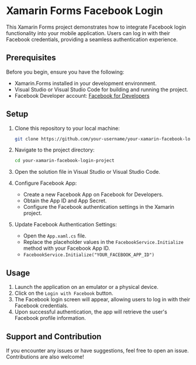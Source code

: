 # Xamarin Forms Facebook Login

This Xamarin Forms project demonstrates how to integrate Facebook login functionality into your mobile application. Users can log in with their Facebook credentials, providing a seamless authentication experience.

## Prerequisites

Before you begin, ensure you have the following:

- Xamarin.Forms installed in your development environment.
- Visual Studio or Visual Studio Code for building and running the project.
- Facebook Developer account: [Facebook for Developers](https://developers.facebook.com/)

## Setup

1. Clone this repository to your local machine:

   ```bash
   git clone https://github.com/your-username/your-xamarin-facebook-login-project.git

2. Navigate to the project directory:
    ```bash
   cd your-xamarin-facebook-login-project
3. Open the solution file in Visual Studio or Visual Studio Code.
4. Configure Facebook App:
   - Create a new Facebook App on Facebook for Developers.
   - Obtain the App ID and App Secret.
   - Configure the Facebook authentication settings in the Xamarin project.
5. Update Facebook Authentication Settings:
   - Open the `App.xaml.cs` file.
   - Replace the placeholder values in the `FacebookService.Initialize` method with your Facebook App ID.
   - `FacebookService.Initialize("YOUR_FACEBOOK_APP_ID")`
  
## Usage
1. Launch the application on an emulator or a physical device.
2. Click on the `Login with Facebook` button.
3. The Facebook login screen will appear, allowing users to log in with their Facebook credentials.
4. Upon successful authentication, the app will retrieve the user's Facebook profile information.

## Support and Contribution
If you encounter any issues or have suggestions, feel free to open an issue. Contributions are also welcome!
